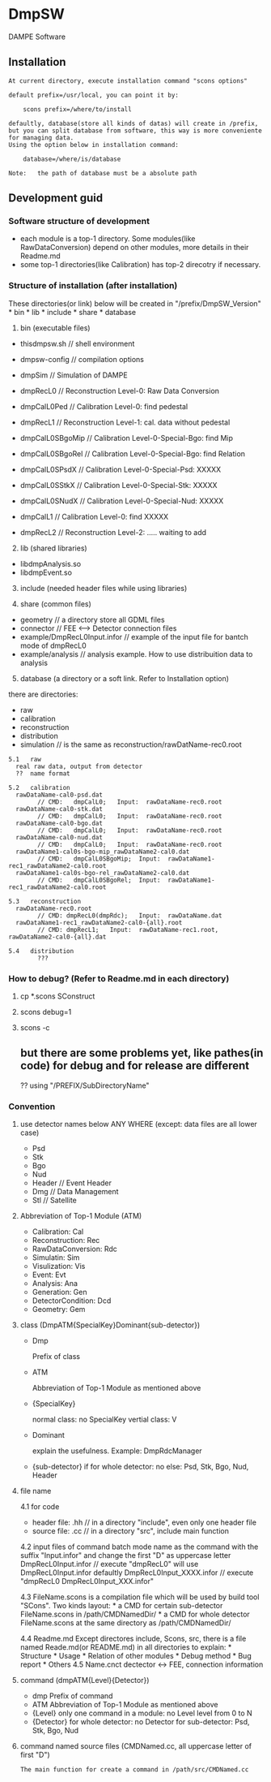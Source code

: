 
DmpSW
=====

DAMPE Software


##  Installation

    At current directory, execute installation command "scons options" 

    default prefix=/usr/local, you can point it by:

        scons prefix=/where/to/install

    defaultly, database(store all kinds of datas) will create in /prefix,
    but you can split database from software, this way is more conveniente for managing data.
    Using the option below in installation command:

        database=/where/is/database

    Note:   the path of database must be a absolute path


##  Development guid

### Software structure of development

*   each module is a top-1 directory. Some modules(like RawDataConversion) depend on other modules, more details in their Readme.md
*   some top-1 directories(like Calibration) has top-2 direcotry if necessary.

### Structure of installation (after installation) 
  These directories(or link) below will be created in "/prefix/DmpSW_Version"
    *   bin
    *   lib
    *   include
    *   share
    *   database

1.  bin (executable files)
  * thisdmpsw.sh        // shell environment
  * dmpsw-config        // compilation options
  * dmpSim              // Simulation of DAMPE
  * dmpRecL0            // Reconstruction Level-0:  Raw Data Conversion
  * dmpCalL0Ped         // Calibration Level-0: find pedestal
  * dmpRecL1            // Reconstruction Level-1:  cal. data without pedestal
  * dmpCalL0SBgoMip     // Calibration Level-0-Special-Bgo: find Mip
  * dmpCalL0SBgoRel     // Calibration Level-0-Special-Bgo: find Relation

  * dmpCalL0SPsdX       // Calibration Level-0-Special-Psd: XXXXX
  * dmpCalL0SStkX       // Calibration Level-0-Special-Stk: XXXXX
  * dmpCalL0SNudX       // Calibration Level-0-Special-Nud: XXXXX
  * dmpCalL1            // Calibration Level-0: find XXXXX
  * dmpRecL2            // Reconstruction Level-2:  ..... waiting to add

2.  lib (shared libraries)
  * libdmpAnalysis.so
  * libdmpEvent.so

3.  include (needed header files while using libraries)

4.  share (common files)
  * geometry                // a directory store all GDML files
  * connector               // FEE <--> Detector connection files
  * example/DmpRecL0Input.infor  // example of the input file for bantch mode of dmpRecL0
  * example/analysis        // analysis example. How to use distribuition data to analysis

5.  database (a directory or a soft link. Refer to Installation option)

  there are directories:
  *   raw
  *   calibration
  *   reconstruction
  *   distribution
  *   simulation      // is the same as reconstruction/rawDatName-rec0.root

    5.1   raw
      real raw data, output from detector
      ??  name format

    5.2   calibration
      rawDataName-cal0-psd.dat
            // CMD:   dmpCalL0;   Input:  rawDataName-rec0.root
      rawDataName-cal0-stk.dat
            // CMD:   dmpCalL0;   Input:  rawDataName-rec0.root
      rawDataName-cal0-bgo.dat
            // CMD:   dmpCalL0;   Input:  rawDataName-rec0.root
      rawDataName-cal0-nud.dat
            // CMD:   dmpCalL0;   Input:  rawDataName-rec0.root
      rawDataName1-cal0s-bgo-mip_rawDataName2-cal0.dat
            // CMD:   dmpCalL0SBgoMip;  Input:  rawDataName1-rec1_rawDataName2-cal0.root
      rawDataName1-cal0s-bgo-rel_rawDataName2-cal0.dat
            // CMD:   dmpCalL0SBgoRel;  Input:  rawDataName1-rec1_rawDataName2-cal0.root

    5.3   reconstruction
      rawDataName-rec0.root
            // CMD: dmpRecL0(dmpRdc);   Input:  rawDataName.dat
      rawDataName1-rec1_rawDataName2-cal0-{all}.root
            // CMD: dmpRecL1;   Input:  rawDataName-rec1.root, rawDataName2-cal0-{all}.dat

    5.4   distribution
            ???

### How to debug? (Refer to Readme.md in each directory)

1.  cp *.scons SConstruct
2.  scons debug=1
3.  scons -c

    ## but there are some problems yet, like pathes(in code) for debug and for release are different 
    ?? using "/PREFIX/SubDirectoryName"

### Convention
1.  use detector names below ANY WHERE (except: data files are all lower case)
    *   Psd
    *   Stk
    *   Bgo
    *   Nud
    *   Header      // Event Header
    *   Dmg         // Data Management
    *   Stl         // Satellite

2.  Abbreviation of Top-1 Module   (ATM)
    *   Calibration:        Cal
    *   Reconstruction:     Rec
    *   RawDataConversion:  Rdc
    *   Simulatin:          Sim
    *   Visulization:       Vis
    *   Event:              Evt
    *   Analysis:           Ana
    *   Generation:         Gen
    *   DetectorCondition:  Dcd
    *   Geometry:           Gem

3.  class (DmpATM{SpecialKey}Dominant{sub-detector})
    * Dmp

        Prefix of class
    * ATM

        Abbreviation of Top-1 Module as mentioned above
    * {SpecialKey}

        normal class:   no SpecialKey
        vertial class:  V
    * Dominant

        explain the usefulness. Example:    DmpRdcManager
    * {sub-detector}
        if for whole detector:  no
        else:       Psd, Stk, Bgo, Nud, Header

4.  file name

    4.1  for code
    * header file: .hh      // in a directory "include", even only one header file
    * source file: .cc      // in a directory "src", include main function

    4.2  input files of command batch mode
        name as the command with the suffix "Input.infor" and change the first "D" as uppercase letter
        DmpRecL0Input.infor         // execute "dmpRecL0" will use DmpRecL0Input.infor defaultly
        DmpRecL0Input_XXXX.infor    // execute "dmpRecL0 DmpRecL0Input_XXX.infor"
    
    4.3  FileName.scons is a compilation file which will be used by build tool "SCons".
        Two kinds layout:
        *   a CMD for certain sub-detector
            FileName.scons in /path/CMDNamedDir/
        *   a CMD for whole detector
            FileName.scons at the same directory as /path/CMDNamedDir/

    4.4  Readme.md
        Except directores include, Scons, src, there is a file named Reade.md(or README.md) in all directories to explain:
        *   Structure
        *   Usage
        *   Relation of other modules
        *   Debug method
        *   Bug report
        *   Others
    4.5  Name.cnct
        dectector <-> FEE, connection information

5.  command (dmpATM{Level}{Detector})

    * dmp
        Prefix of command
    * ATM
        Abbreviation of Top-1 Module as mentioned above
    * {Level}
        only one command in a module:   no Level
        level from 0 to N
    * {Detector}
        for whole detector:     no Detector
        for sub-detector:       Psd, Stk, Bgo, Nud

6.  command named source files (CMDNamed.cc, all uppercase letter of first "D")

        The main function for create a command in /path/src/CMDNamed.cc


